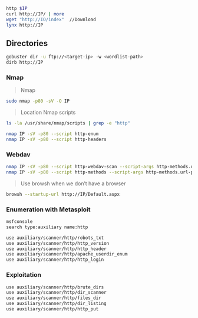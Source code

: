 
```bash
http $IP
curl http://IP/ | more
wget "http://IO/index"  //Download 
lynx http://IP
```

## Directories
```bash
gobuster dir -u ftp://<target-ip> -w <wordlist-path>
dirb http://IP
```

### Nmap

> Nmap
```bash
sudo nmap -p80 -sV -O IP
```

> Location Nmap scripts
```bash
ls -la /usr/share/nmap/scripts | grep -e "http"

nmap IP -sV -p80 --script http-enum
nmap IP -sV -p80 --script http-headers
````

### Webdav
```bash
nmap IP -sV -p80 --script http-webdav-scan --script-args http-methods.url-path=/webdav/
nmap IP -sV -p80 --script http-methods --script-args http-methods.url-path=/webdav/
```

> Use browsh when we don’t have a browser

```bash
browsh --startup-url http://IP/Default.aspx
```

### Enumeration with Metasploit

```bash
msfconsole
search type:auxiliary name:http

use auxiliary/scanner/http/robots_txt
use auxiliary/scanner/http/http_version
use auxiliary/scanner/http/http_header 
use auxiliary/scanner/http/apache_userdir_enum
use auxiliary/scanner/http/http_login
```

### Exploitation
```bash
use auxiliary/scanner/http/brute_dirs
use auxiliary/scanner/http/dir_scanner
use auxiliary/scanner/http/files_dir
use auxiliary/scanner/http/dir_listing
use auxiliary/scanner/http/http_put
```

